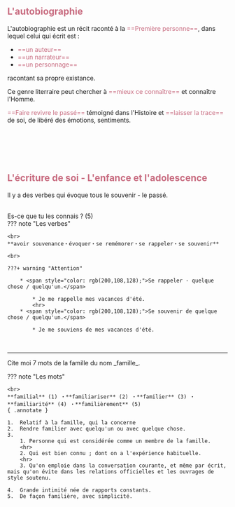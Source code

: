 ## <span style="color: rgb(200,108,128);">L'autobiographie</span>

L'autobiographie est un récit raconté à la <span style="color: rgb(200,108,128);">==Première personne==</span>, dans lequel celui qui écrit est :

* <span style="color: rgb(200,108,128);">==un auteur==</span>
* <span style="color: rgb(200,108,128);">==un narrateur==</span>
* <span style="color: rgb(200,108,128);">==un personnage==</span>

racontant sa propre existance.

Ce genre literraire peut chercher à <span style="color: rgb(200,108,128);">==mieux ce connaître==</span> et connaître l'Homme.

<span style="color: rgb(200,108,128);"> ==Faire revivre le passé==</span> témoigné dans l'Histoire et <span style="color: rgb(200,108,128);">==laisser la trace==</span> de soi, de libéré des émotions, sentiments.

<br>
<br>
<br>
<br>

## <span style="color: rgb(200,108,128);">L'écriture de soi - L'enfance et l'adolescence</span>

Il y a des verbes qui évoque tous le souvenir - le passé. 

<br>
Es-ce que tu les connais ?  (5) 

<br>
??? note "Les verbes"

    <br>
    **avoir souvenance・évoquer・se remémorer・se rappeler・se souvenir**

    <br>

    ???+ warning "Attention"

        * <span style="color: rgb(200,108,128);">Se rappeler - quelque chose / quelqu'un.</span>
        
            * Je me rappelle mes vacances d'été.
            <hr>
        * <span style="color: rgb(200,108,128);">Se souvenir de quelque chose / quelqu'un.</span>

            * Je me souviens de mes vacances d'été.

<br>
<hr>
Cite moi 7 mots de la famille du nom _famille_. 

??? note "Les mots"

    <br>
    **familial** (1) ・**familiariser** (2) ・**familier** (3) ・**familiarité** (4) ・**familièrement** (5) 
    { .annotate }

    1.  Relatif à la famille, qui la concerne
    2.  Rendre familier avec quelqu'un ou avec quelque chose.
    3.  
        1. Personne qui est considérée comme un membre de la famille.
        <hr>
        2. Qui est bien connu ; dont on a l'expérience habituelle.
        <hr>
        3. Qu'on emploie dans la conversation courante, et même par écrit, mais qu'on évite dans les relations officielles et les ouvrages de style soutenu.
    
    4.  Grande intimité née de rapports constants.
    5.  De façon familière, avec simplicité.

<br>
<br>
<br>
<br>
<br>
<br>
<br>
<br>
<br>



    

